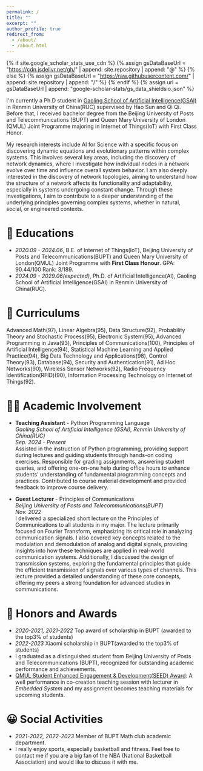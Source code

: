 ```yaml
---
permalink: /
title: ""
excerpt: ""
author_profile: true
redirect_from: 
  - /about/
  - /about.html
---
```


{% if site.google_scholar_stats_use_cdn %}
{% assign gsDataBaseUrl = "https://cdn.jsdelivr.net/gh/" | append: site.repository | append: "@" %}
{% else %}
{% assign gsDataBaseUrl = "https://raw.githubusercontent.com/" | append: site.repository | append: "/" %}
{% endif %}
{% assign url = gsDataBaseUrl | append: "google-scholar-stats/gs_data_shieldsio.json" %}

<span class='anchor' id='about-me'></span>
I'm currently a Ph.D student in [Gaoling School of Artificial Intelligence(GSAI)](http://ai.ruc.edu.cn/) in Renmin University of China(RUC) supervised by Hao Sun and Qi Qi. Before that, I received bachelor degree from the Beijing University of Posts and Telecommunications (BUPT) and Queen Mary University of London (QMUL) Joint Programme majoring in Internet of Things(IoT) with First Class Honor.


My research interests include AI for Science with a specific focus on discovering dynamic equations and evolutionary patterns within complex systems. This involves several key areas, including the discovery of network dynamics, where I investigate how individual nodes in a network evolve over time and influence overall system behavior. I am also deeply interested in the discovery of network topologies, aiming to understand how the structure of a network affects its functionality and adaptability, especially in systems undergoing constant change. Through these investigations, I aim to contribute to a deeper understanding of the underlying principles governing complex systems, whether in natural, social, or engineered contexts.


# 🏫 Educations
- *2020.09 - 2024.06*, B.E. of Internet of Things(IoT), Beijing University of Posts and Telecommunications(BUPT) and Queen Mary University of London(QMUL) Joint Programme with **First Class Honour**. GPA: 90.44/100 Rank: 3/189.
- *2024.09 - 2029.06(expected)*, Ph.D. of Artificial Intelligence(AI), Gaoling School of Artificial Intelligence(GSAI) in Renmin University of China(RUC).

# 📖 Curriculums
Advanced Math(97), Linear Algebra(95), Data Structure(92), Probability Theory and Stochastic Process(95), Electronic System(95), Advanced Programming in Java(93), Principles of Communications(100), Principles of Artificial Intelligence(94), Statistical Machine Learning and Applied Practice(94), Big Data Technology and Applications(98), Control Theory(93), Database(94), Security and Authentication(91), Ad Hoc Networks(90), Wireless Sensor Networks(92), Radio Frequency Identification(RFID)(90), Information Processing Technology on Internet of Things(92).

# 🙋‍♂️ Academic Involvement
- **Teaching Assistant** - Python Programming Language \
*Gaoling School of Artificial Intelligence (GSAI), Renmin University of China(RUC)*\
*Sep. 2024 - Present*\
Assisted in the instruction of Python programming, providing support during lectures and guiding students through hands-on coding exercises. Responsible for grading assignments, answering student queries, and offering one-on-one help during office hours to enhance students' understanding of fundamental programming concepts and practices. Contributed to course material development and provided feedback to improve course delivery. 

- **Guest Lecturer** - Principles of Communications \
*Beijing University of Posts and Telecommunications(BUPT)*\
*Nov.  2022*\
 I delivered a specialized short lecture on the Principles of Communications to all students in my major. The lecture primarily focused on Fourier Transform, emphasizing its critical role in analyzing communication signals. I also covered key concepts related to the modulation and demodulation of analog and digital signals, providing insights into how these techniques are applied in real-world communication systems. Additionally, I discussed the design of transmission systems, exploring the fundamental principles that guide the efficient transmission of signals over various types of channels. This lecture provided a detailed understanding of these core concepts, offering my peers a strong foundation for advanced studies in communications.


<!-- # 📝 Publications 
[Under Review]Zhou Chen, Qi Qi, Wenwei Wang, **Muyang Zhao**. A Comparative Study of Waitlist Mechanisms: Deferral Versus Pay-Per-Offer. -->


# 🥇 Honors and Awards
- *2020-2021, 2021-2022* Top award of scholarship in BUPT (awarded to the top3% of students)
- *2022-2023* Xiaomi scholarship in BUPT(awarded to the top3% of students) 
- I graduated as a distinguished student from Beijing University of Posts and Telecommunications (BUPT), recognized for outstanding academic performance and achievements.
- [QMUL Student Enhanced Engagement & Development(SEED) Award](https://www.qmul.ac.uk/eecs/china/jtlc/project-showcase/co-creation/): A well performance in co-creation teaching session with lecturer in *Embedded System* and my assignment becomes teaching materials for upcoming students.

# 😀 Social Activities
- *2021-2022, 2022-2023* Member of BUPT Math club academic department.
- I really enjoy sports, especially basketball and fitness. Feel free to contact me if you are a big fan of the NBA (National Basketball Association) and would like to discuss it with me. 
<!-- In basketball, my favorite stars are James Harden, Jalen Brunson, and Manu Ginóbili. All of them have great basketball IQ. Most importantly, they started their careers coming off the bench and eventually became stars. I like to watch NBA game recordings and analyze the tactics. As for fitness, I not only like to improve my strength levels but also focus on functional training, which is training to enhance athletic performance. My dream is to one day use my knowledge to become an NBA trainer or assistant coach. -->

